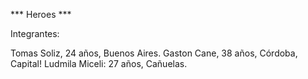 *** Heroes ***

Integrantes:

Tomas Soliz, 24 años, Buenos Aires.
Gaston Cane, 38 años, Córdoba, Capital!
Ludmila Miceli: 27 años, Cañuelas.